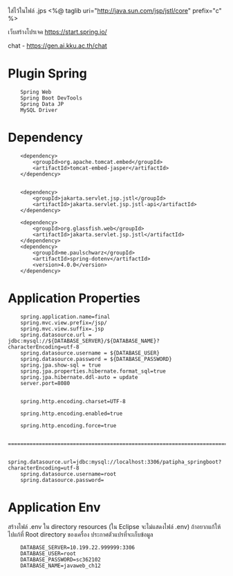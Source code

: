 ใส่ไว้ในไฟล์ .jps <%@ taglib uri="http://java.sun.com/jsp/jstl/core" prefix="c" %>

เว็บสร้างโปรเจค https://start.spring.io/






chat - https://gen.ai.kku.ac.th/chat

<h1>Plugin Spring</h1>
        
        Spring Web
        Spring Boot DevTools
        Spring Data JP
        MySQL Driver 
        
<h1>Dependency</h1>


        <dependency>
            <groupId>org.apache.tomcat.embed</groupId>
            <artifactId>tomcat-embed-jasper</artifactId>
        </dependency>


        <dependency>
            <groupId>jakarta.servlet.jsp.jstl</groupId>
            <artifactId>jakarta.servlet.jsp.jstl-api</artifactId>
        </dependency>

        <dependency>
            <groupId>org.glassfish.web</groupId>
            <artifactId>jakarta.servlet.jsp.jstl</artifactId>
        </dependency>
        <dependency>
            <groupId>me.paulschwarz</groupId>
            <artifactId>spring-dotenv</artifactId>
            <version>4.0.0</version>
        </dependency>
        
        


<h1>Application Properties</h1>        

        spring.application.name=final
        spring.mvc.view.prefix=/jsp/
        spring.mvc.view.suffix=.jsp
        spring.datasource.url = jdbc:mysql://${DATABASE_SERVER}/${DATABASE_NAME}?characterEncoding=utf-8
        spring.datasource.username = ${DATABASE_USER}
        spring.datasource.password = ${DATABASE_PASSWORD}
        spring.jpa.show-sql = true
        spring.jpa.properties.hibernate.format_sql=true
        spring.jpa.hibernate.ddl-auto = update
        server.port=8080
        
        
        spring.http.encoding.charset=UTF-8
        
        spring.http.encoding.enabled=true
        
        spring.http.encoding.force=true

        ========================================================================================================================
        
        spring.datasource.url=jdbc:mysql://localhost:3306/patipha_springboot?characterEncoding=utf-8
        spring.datasource.username=root
        spring.datasource.password=


<h1>Application Env</h1> 
สร้างไฟล์ .env ใน directory resources (ใน Eclipse จะไม่แสดงไฟล์ .env) ถ้าอยากแก้ให้ไปแก้ที่ Root directory ของเครื่อง ประกาศตัวแปรที่จะเก็บข้อมูล



        
        DATABASE_SERVER=10.199.22.999999:3306
        DATABASE_USER=root
        DATABASE_PASSWORD=sc362102
        DATABASE_NAME=javaweb_ch12
